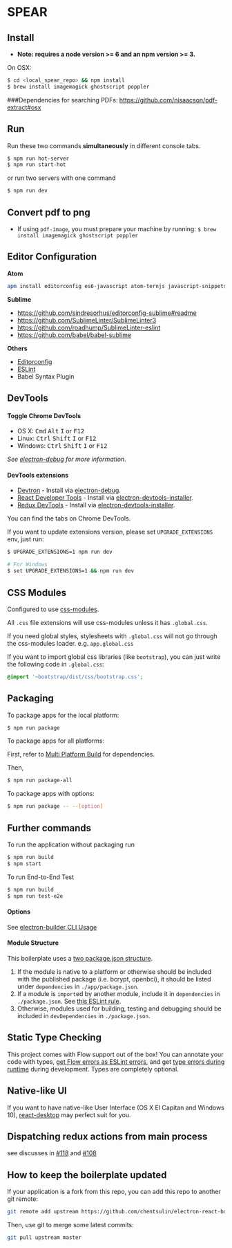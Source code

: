 # SPEAR

## Install

- **Note: requires a node version >= 6 and an npm version >= 3.**

On OSX:
```bash
$ cd <local_spear_repo> && npm install
$ brew install imagemagick ghostscript poppler 
```

###Dependencies for searching PDFs:
https://github.com/nisaacson/pdf-extract#osx

## Run

Run these two commands **simultaneously** in different console tabs.

```bash
$ npm run hot-server
$ npm run start-hot
```

or run two servers with one command

```bash
$ npm run dev
```

## Convert pdf to png 
  - If using `pdf-image`, you must prepare your machine by running: `$ brew install imagemagick ghostscript poppler`

## Editor Configuration

**Atom**

```bash
apm install editorconfig es6-javascript atom-ternjs javascript-snippets linter linter-eslint language-babel autocomplete-modules
```

**Sublime**

- https://github.com/sindresorhus/editorconfig-sublime#readme
- https://github.com/SublimeLinter/SublimeLinter3
- https://github.com/roadhump/SublimeLinter-eslint
- https://github.com/babel/babel-sublime

**Others**

- [Editorconfig](http://editorconfig.org/#download)
- [ESLint](http://eslint.org/docs/user-guide/integrations#editors)
- Babel Syntax Plugin

## DevTools

#### Toggle Chrome DevTools

- OS X: <kbd>Cmd</kbd> <kbd>Alt</kbd> <kbd>I</kbd> or <kbd>F12</kbd>
- Linux: <kbd>Ctrl</kbd> <kbd>Shift</kbd> <kbd>I</kbd> or <kbd>F12</kbd>
- Windows: <kbd>Ctrl</kbd> <kbd>Shift</kbd> <kbd>I</kbd> or <kbd>F12</kbd>

_See [electron-debug](https://github.com/sindresorhus/electron-debug) for more information._

#### DevTools extensions

- [Devtron](https://github.com/electron/devtron) - Install via [electron-debug](https://github.com/sindresorhus/electron-debug).
- [React Developer Tools](https://github.com/facebook/react-devtools) - Install via [electron-devtools-installer](https://github.com/GPMDP/electron-devtools-installer).
- [Redux DevTools](https://github.com/zalmoxisus/redux-devtools-extension) - Install via [electron-devtools-installer](https://github.com/GPMDP/electron-devtools-installer).

You can find the tabs on Chrome DevTools.

If you want to update extensions version, please set `UPGRADE_EXTENSIONS` env, just run:

```bash
$ UPGRADE_EXTENSIONS=1 npm run dev

# For Windows
$ set UPGRADE_EXTENSIONS=1 && npm run dev
```

## CSS Modules

Configured to use [css-modules](https://github.com/css-modules/css-modules).

All `.css` file extensions will use css-modules unless it has `.global.css`.

If you need global styles, stylesheets with `.global.css` will not go through the
css-modules loader. e.g. `app.global.css`

If you want to import global css libraries (like `bootstrap`), you can just write the following code in `.global.css`:

```css
@import '~bootstrap/dist/css/bootstrap.css';
```

## Packaging

To package apps for the local platform:

```bash
$ npm run package
```

To package apps for all platforms:

First, refer to [Multi Platform Build](https://github.com/electron-userland/electron-builder/wiki/Multi-Platform-Build) for dependencies.

Then,

```bash
$ npm run package-all
```

To package apps with options:

```bash
$ npm run package -- --[option]
```

## Further commands

To run the application without packaging run

```bash
$ npm run build
$ npm start
```

To run End-to-End Test

```bash
$ npm run build
$ npm run test-e2e
```

#### Options

See [electron-builder CLI Usage](https://github.com/electron-userland/electron-builder#cli-usage)

#### Module Structure

This boilerplate uses a [two package.json structure](https://github.com/electron-userland/electron-builder#two-packagejson-structure).

1. If the module is native to a platform or otherwise should be included with the published package (i.e. bcrypt, openbci), it should be listed under `dependencies` in `./app/package.json`.
2. If a module is `import`ed by another module, include it in `dependencies` in `./package.json`. See [this ESLint rule](https://github.com/benmosher/eslint-plugin-import/blob/master/docs/rules/no-extraneous-dependencies.md).
3. Otherwise, modules used for building, testing and debugging should be included in `devDependencies` in `./package.json`.

## Static Type Checking

This project comes with Flow support out of the box! You can annotate your code with types, [get Flow errors as ESLint errors](https://github.com/amilajack/eslint-plugin-flowtype-errors), and get [type errors during runtime](https://github.com/gcanti/babel-plugin-tcomb-boilerplate) during development. Types are completely optional.

## Native-like UI

If you want to have native-like User Interface (OS X El Capitan and Windows 10), [react-desktop](https://github.com/gabrielbull/react-desktop) may perfect suit for you.

## Dispatching redux actions from main process

see discusses in [#118](https://github.com/chentsulin/electron-react-boilerplate/issues/118) and [#108](https://github.com/chentsulin/electron-react-boilerplate/issues/108)

## How to keep the boilerplate updated

If your application is a fork from this repo, you can add this repo to another git remote:

```sh
git remote add upstream https://github.com/chentsulin/electron-react-boilerplate.git
```

Then, use git to merge some latest commits:

```sh
git pull upstream master
```
